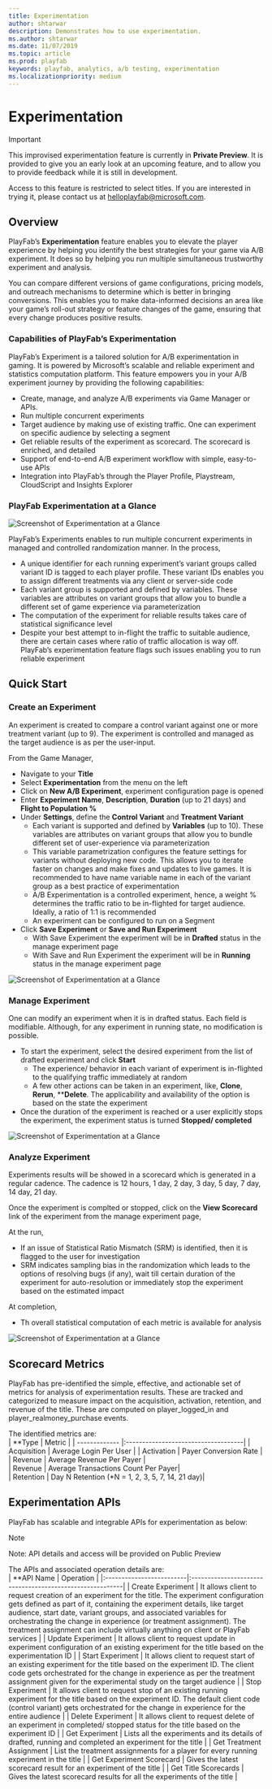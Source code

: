 ```yaml
---
title: Experimentation
author: shtarwar
description: Demonstrates how to use experimentation.
ms.author: shtarwar
ms.date: 11/07/2019
ms.topic: article
ms.prod: playfab
keywords: playfab, analytics, a/b testing, experimentation
ms.localizationpriority: medium
---
```


# Experimentation

> [!IMPORTANT]
> This improvised experimentation feature is currently in **Private Preview**. 
> It is provided to give you an early look at an upcoming feature, and to allow you to provide feedback while it is still in development. 
> 
> Access to this feature is restricted to select titles. If you are interested in trying it, please contact us at [helloplayfab@microsoft.com](mailto:helloplayfab@microsoft.com). 

## Overview

PlayFab’s **Experimentation** feature enables you to elevate the player experience by helping you identify the best strategies for your game via A/B experiment. It does so by helping you run multiple simultaneous trustworthy experiment and analysis. 

You can compare different versions of game configurations, pricing models, and outreach mechanisms to determine which is better in bringing conversions. This enables you to make data-informed decisions an area like your game’s roll-out strategy or feature changes of the game, ensuring that every change produces positive results.

### Capabilities of PlayFab’s Experimentation 

PlayFab’s Experiment is a tailored solution for A/B experimentation in gaming. It is powered by Microsoft’s scalable and reliable experiment and statistics computation platform. This feature empowers you in your A/B experiment journey by providing the following capabilities:

- Create, manage, and analyze A/B experiments via Game Manager or APIs. 
- Run multiple concurrent experiments 
- Target audience by making use of existing traffic. One can experiment on specific audience by selecting a segment 
- Get reliable results of the experiment as scorecard. The scorecard is enriched, and detailed
- Support of end-to-end A/B experiment workflow with simple, easy-to-use APIs
- Integration into PlayFab’s through the Player Profile, Playstream, CloudScript and Insights Explorer

### PlayFab Experimentation at a Glance

![Screenshot of Experimentation at a Glance](media/tutorials/game-manager-new-ab-test.png/playFab-Experimentation-at-a-glance.png "Experimentation at a Glance")

PlayFab’s Experiments enables to run multiple concurrent experiments in managed and controlled randomization manner. In the process, 

- A unique identifier for each running experiment’s variant groups called variant ID is tagged to each player profile. These variant IDs enables you to assign different treatments via any client or server-side code
- Each variant group is supported and defined by variables. These variables are attributes on variant groups that allow you to bundle a different set of game experience via parameterization
- The computation of the experiment for reliable results takes care of statistical significance level
- Despite your best attempt to in-flight the traffic to suitable audience, there are certain cases where ratio of traffic allocation is way off. PlayFab’s experimentation feature flags such issues enabling you to run reliable experiment 

## Quick Start

### Create an Experiment

An experiment is created to compare a control variant against one or more treatment variant (up to 9). The experiment is controlled and managed as the target audience is as per the user-input. 

From the Game Manager, 	
- Navigate to your **Title** 
- Select **Experimentation** from the menu on the left 
- Click on **New A/B Experiment**, experiment configuration page is opened 
- Enter **Experiment Name**, **Description**, **Duration** (up to 21 days) and **Flight to Population %** 
- Under **Settings**, define the **Control Variant** and **Treatment Variant** 
  * Each variant is supported and defined by **Variables** (up to 10). These variables are attributes on variant groups that allow you to bundle different set of user-experience via parameterization
  * This variable parametrization configures the feature settings for variants without deploying new code. This allows you to iterate faster on changes and make fixes and updates to live games. It is recommended to have name variable name in each of the variant group as a best practice of experimentation  
  * A/B Experimentation is a controlled experiment, hence, a weight % determines the traffic ratio to be in-flighted for target audience. Ideally, a ratio of 1:1 is recommended  
  * An experiment can be configured to run on a Segment
- Click **Save Experiment** or **Save and Run Experiment** 
  * With Save Experiment the experiment will be in **Drafted** status in the manage experiment page
  * With Save and Run Experiment the experiment will be in **Running** status in the manage experiment page 

![Screenshot of Experimentation at a Glance](media/tutorials/game-manager-new-ab-test.png/create_edit-an-experiment.JPG "Create an Experiment")

### Manage Experiment

One can modify an experiment when it is in drafted status. Each field is modifiable. Although, for any experiment in running state, no modification is possible.

- To start the experiment, select the desired experiment from the list of drafted experiment and click **Start**
  * The experience/ behavior in each variant of experiment is in-flighted to the qualifying traffic immediately at random 
  * A few other actions can be taken in an experiment, like, **Clone**, **Rerun**, ****Delete**. The applicability and availability of the option is based on the state the experiment
- Once the duration of the experiment is reached or a user explicitly stops the experiment, the experiment status is turned **Stopped/ completed**

![Screenshot of Experimentation at a Glance](media/tutorials/game-manager-new-ab-test.png/manage-an-experiment.JPG "Manage an Experiment")

### Analyze Experiment  

Experiments results will be showed in a scorecard which is generated in a regular cadence. The cadence is 12 hours, 1 day, 2 day, 3 day, 5 day, 7 day, 14 day, 21 day.

Once the experiment is complted or stopped, click on the **View Scorecard** link of the experiment from the manage experiment page,

At the run, 
 * If an issue of Statistical Ratio Mismatch (SRM) is identified, then it is flagged to the user for investigation
  * SRM indicates sampling bias in the randomization which leads to the options of resolving bugs (if any), wait till certain duration of the experiment for auto-resolution or immediately stop the experiment based on the estimated impact 

At completion,   
 * Th overall statistical computation of each metric is available for analysis

![Screenshot of Experimentation at a Glance](media/tutorials/game-manager-new-ab-test.png/manage-an-experiment.JPG "Manage an Experiment")

## Scorecard Metrics

PlayFab has pre-identified the simple, effective, and actionable set of metrics for analysis of experimentation results. These are tracked and categorized to measure impact on the acquisition, activation, retention, and revenue of the title. These are computed on player_logged_in and player_realmoney_purchase events. 

The identified metrics are:  
| **Type        | Metric                              | 
| ------------- |:------------------------------------| 
| Acquisition   | Average Login Per User              |
| Activation    | Payer Conversion Rate               | 
| Revenue       | Average Revenue Per Payer           |    
| Revenue       | Average Transactions Count Per Payer|   
| Retention     | Day N Retention (*N = 1, 2, 3, 5, 7, 14, 21 day)|

## Experimentation APIs

PlayFab has scalable and integrable APIs for experimentation as below: 

> [!Note]
> Note: API details and access will be provided on Public Preview 

The APIs and associated operation details are:  
| **API Name                         |      Operation               |
|:-------------------------|:---------------------------------------------------------|
| Create Experiment                  |                   It allows client to request creation of an experiment for the title. The experiment configuration gets defined as part of it, containing the experiment details, like target audience, start date, variant groups, and associated variables for orchestrating the change in experience (or treatment assignment). The treatment assignment can include virtually anything on client or PlayFab services |
| Update Experiment                  | It allows client to request update in experiment configuration of an existing experiment for the title based on the experimentation ID |
| Start Experiment                   | It allows client to request start of an existing experiment for the title based on the experiment ID. The client code gets orchestrated for the change in experience as per the treatment assignment given for the experimental study on the target audience |
| Stop Experiment                    | It allows client to request stop of an existing running experiment for the title based on the experiment ID. The default client code (control variant) gets orchestrated for the change in experience for the entire audience |
| Delete Experiment                  | It allows client to request delete of an experiment in completed/ stopped status for the title based on the experiment ID |
| Get Experiment                     | Lists all the experiments and its details of drafted, running and completed an experiment for the title |
| Get Treatment Assignment           | List the treatment assignments for a player for every running experiment in the title |
| Get Experiment Scorecard           | Gives the latest scorecard result for an experiment of the title |
| Get Title Scorecards               | Gives the latest scorecard results for all the experiments of the title |